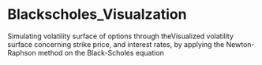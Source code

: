 # Blackscholes_Visualzation
Simulating volatility surface of options through theVisualized volatility surface concerning strike price, and interest rates, by applying the Newton-Raphson method on the Black-Scholes equation
